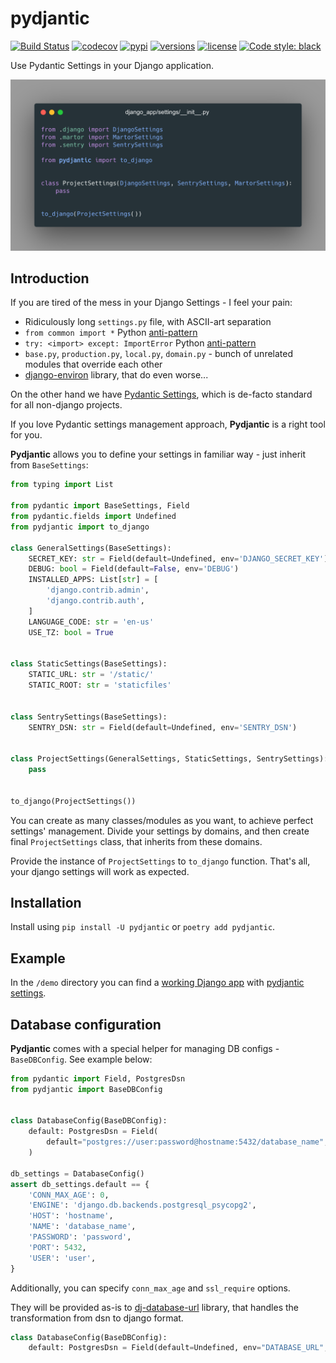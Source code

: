 # pydjantic
[![Build Status](https://github.com/ErhoSen/pydjantic/actions/workflows/main.yml/badge.svg)](https://github.com/ErhoSen/pydjantic/actions)
[![codecov](https://codecov.io/gh/ErhoSen/pydjantic/branch/master/graph/badge.svg?token=BW5A0V3CR3)](https://codecov.io/gh/ErhoSen/pydjantic)
[![pypi](https://img.shields.io/pypi/v/pydjantic.svg)](https://pypi.org/project/pydjantic/)
[![versions](https://img.shields.io/pypi/pyversions/pydjantic.svg)](https://github.com/ErhoSen/pydjantic)
[![license](https://img.shields.io/github/license/erhosen/pydjantic.svg)](https://github.com/ErhoSen/pydjantic/blob/master/LICENSE)
[![Code style: black](https://img.shields.io/badge/code%20style-black-000000.svg)](https://github.com/psf/black)

Use Pydantic Settings in your Django application.

![Pydjantc django settings](https://github.com/ErhoSen/pydjantic/raw/master/images/pydjantic.png "Pydjantc django settings")

## Introduction

If you are tired of the mess in your Django Settings - I feel your pain:
* Ridiculously long `settings.py` file, with ASCII-art separation
* `from common import *` Python [anti-pattern](https://www.geeksforgeeks.org/why-import-star-in-python-is-a-bad-idea/)
* `try: <import> except: ImportError` Python [anti-pattern](https://stackoverflow.com/questions/14050281/how-to-check-if-a-python-module-exists-without-importing-it)
* `base.py`, `production.py`, `local.py`, `domain.py` - bunch of unrelated modules that override each other
* [django-environ](https://github.com/joke2k/django-environ) library, that do even worse...

On the other hand we have [Pydantic Settings](https://pydantic-docs.helpmanual.io/usage/settings/),
which is de-facto standard for all non-django projects.

If you love Pydantic settings management approach, **Pydjantic** is a right tool for you.

**Pydjantic** allows you to define your settings in familiar way - just inherit from `BaseSettings`:
```py
from typing import List

from pydantic import BaseSettings, Field
from pydantic.fields import Undefined
from pydjantic import to_django

class GeneralSettings(BaseSettings):
    SECRET_KEY: str = Field(default=Undefined, env='DJANGO_SECRET_KEY')
    DEBUG: bool = Field(default=False, env='DEBUG')
    INSTALLED_APPS: List[str] = [
        'django.contrib.admin',
        'django.contrib.auth',
    ]
    LANGUAGE_CODE: str = 'en-us'
    USE_TZ: bool = True


class StaticSettings(BaseSettings):
    STATIC_URL: str = '/static/'
    STATIC_ROOT: str = 'staticfiles'


class SentrySettings(BaseSettings):
    SENTRY_DSN: str = Field(default=Undefined, env='SENTRY_DSN')


class ProjectSettings(GeneralSettings, StaticSettings, SentrySettings):
    pass


to_django(ProjectSettings())
```
You can create as many classes/modules as you want, to achieve perfect settings' management.
Divide your settings by domains, and then create final `ProjectSettings` class, that inherits from these domains.

Provide the instance of `ProjectSettings` to `to_django` function.
That's all, your django settings will work as expected.

## Installation

Install using `pip install -U pydjantic` or `poetry add pydjantic`.

## Example
In the `/demo` directory you can find a [working Django app](https://github.com/ErhoSen/pydjantic/tree/master/demo) with [pydjantic settings](https://github.com/ErhoSen/pydjantic/blob/master/demo/demo/settings.py).

## Database configuration

**Pydjantic** comes with a special helper for managing DB configs - `BaseDBConfig`. See example below:
```py
from pydantic import Field, PostgresDsn
from pydjantic import BaseDBConfig


class DatabaseConfig(BaseDBConfig):
    default: PostgresDsn = Field(
        default="postgres://user:password@hostname:5432/database_name", env="DATABASE_URL",
    )

db_settings = DatabaseConfig()
assert db_settings.default == {
    'CONN_MAX_AGE': 0,
    'ENGINE': 'django.db.backends.postgresql_psycopg2',
    'HOST': 'hostname',
    'NAME': 'database_name',
    'PASSWORD': 'password',
    'PORT': 5432,
    'USER': 'user',
}
```
Additionally, you can specify `conn_max_age` and `ssl_require` options.

They will be provided as-is to [dj-database-url](https://pypi.org/project/dj-database-url/) library, that handles the transformation from dsn to django format.
```python
class DatabaseConfig(BaseDBConfig):
    default: PostgresDsn = Field(default=Undefined, env="DATABASE_URL", conn_max_age=60, ssl_require=True)
```
